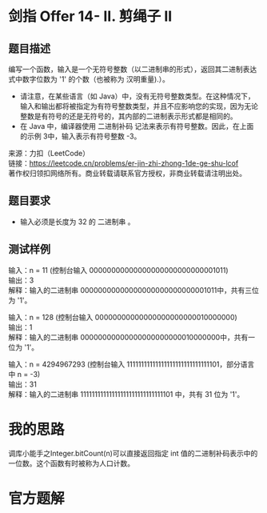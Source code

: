 # 剑指 Offer 14- II. 剪绳子 II
## 题目描述
编写一个函数，输入是一个无符号整数（以二进制串的形式），返回其二进制表达式中数字位数为 '1' 的个数（也被称为 汉明重量).）。<br />

- 请注意，在某些语言（如 Java）中，没有无符号整数类型。在这种情况下，输入和输出都将被指定为有符号整数类型，并且不应影响您的实现，因为无论整数是有符号的还是无符号的，其内部的二进制表示形式都是相同的。<br />
- 在 Java 中，编译器使用 二进制补码 记法来表示有符号整数。因此，在上面的示例 3中，输入表示有符号整数 -3。<br />

来源：力扣（LeetCode）<br />
链接：https://leetcode.cn/problems/er-jin-zhi-zhong-1de-ge-shu-lcof <br />
著作权归领扣网络所有。商业转载请联系官方授权，非商业转载请注明出处。<br />
## 题目要求
- 输入必须是长度为 32 的 二进制串 。
## 测试样例
输入：n = 11 (控制台输入 00000000000000000000000000001011) <br />
输出：3 <br />
解释：输入的二进制串 00000000000000000000000000001011中，共有三位为 '1'。<br />

输入：n = 128 (控制台输入 00000000000000000000000010000000) <br />
输出：1 <br />
解释：输入的二进制串 00000000000000000000000010000000中，共有一位为 '1'。<br />

输入：n = 4294967293 (控制台输入 11111111111111111111111111111101，部分语言中 n = -3) <br />
输出：31 <br />
解释：输入的二进制串 11111111111111111111111111111101 中，共有 31 位为 '1'。<br />

# 我的思路
调库小能手之Integer.bitCount(n)可以直接返回指定 int 值的二进制补码表示中的一位数。这个函数有时被称为人口计数。
# 官方题解
```java